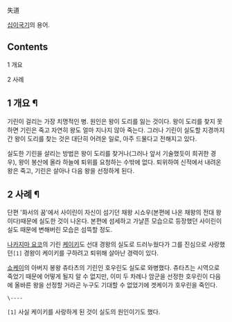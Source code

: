 失道  

[십이국기](%EC%8B%AD%EC%9D%B4%EA%B5%AD%EA%B8%B0.md)의 용어.

## Contents

    

1 개요

2 사례

## 1 개요 ¶

기린이 걸리는 가장 치명적인 병. 원인은 왕이 도리를 잃는 것이다. 왕이 도리를 찾지 못하면 기린은 죽고 자연히 왕도 얼마 지나지 않아
죽는다. 그러나 기린이 실도할 지경까지 간 왕이 도리를 찾는 것은 대단히 어려운 일로, 아주 드물다고 전해지고 있다.  

  

실도한 기린을 살리는 방법은 왕이 도리를 찾거나(그러나 앞서 기술했듯이 희귀한 경우), 왕이 봉산에 올라 하늘에 퇴위를 요청하는 수밖에
없다. 퇴위하여 신적에서 내려온 왕은 죽고, 기린은 살아나 다음 왕을 선정하게 된다.  

## 2 사례 ¶

단편 '화서의 꿈'에서 사이린이 자신이 섬기던 채왕 시쇼우(본편에 나온 채왕의 전대 왕이다)때문에 실도한 것이 나온다. 본편에 섬세하고
가냘픈 모습으로 등장했던 사이린이 실도 때문에 변해버린 모습은 섬뜩할 정도.  

  

[나카지마 요코](%EB%82%98%EC%B9%B4%EC%A7%80%EB%A7%88%20%EC%9A%94%EC%BD%94.md)의 기린
[케이키](%EC%BC%80%EC%9D%B4%ED%82%A4.md)도 선대 경왕의 실도로 드러누웠다가 그를 진심으로 사랑했던`[1]`
경왕이 케이키를 구하려고 퇴위해 살아난 경력이 있다.

  

[쇼케이](%EC%87%BC%EC%BC%80%EC%9D%B4.md)의 아버지 봉왕 츄타츠의 기린인 호우린도 실도로 와병했다. 츄타츠는
시역으로 죽었기 때문에 어떻게 될지 알 수 없지만, 이미 두 차례나 암군을 선정한 호우린이 다음에 올바른 왕을 선정할 거라곤 누구도 기대할
수 없었기에 겟케이가 호우린을 죽인다.

  

`\----`

`[1]` 사실 케이키를 사랑하게 된 것이 실도의 원인이기도 했다.

